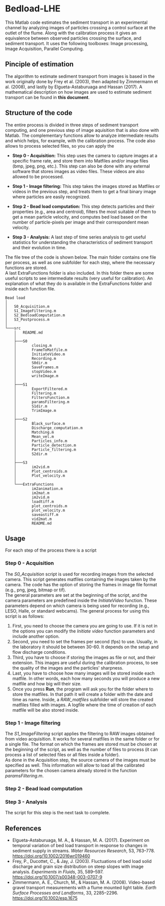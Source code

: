 # Bedload-LHE
 
This Matlab code estimates the sediment transport in an experimental channel by analyzing images of particles crossing a control surface at the outlet of the flume. Along with the calibration process it gives an equivalence between observed particles crossing the surface, and sediment transport. It uses the following toolboxes: Image processing, Image Acquisition, Parallel Computing.

## Pinciple of estimation

The algorithm to estimate sediment transport from images is based in the work originally done by Frey et al. (2003), then adapted by Zimmermann et al. (2008), and lastly by Elgueta-Astaburuaga and Hassan (2017). A mathematical description on how images are used to estimate sediment transport can be found in **this document**.

## Structure of the code

The entire process is divided in three steps of sediment transport computing, and one previous step of image aquisition that is also done with Matlab. The complementary functions allow to analyze intermediate results and which helps, for example, with the calibration process. The code also allows to process selected files, so you can apply the 

- **Step 0 - Acquisition:** This step uses the camera to capture images at a specific frame rate, and store them into Matfiles and/or image files (bmp, jpeg, png, etc.). This step can also be done with any external software that stores images as video files. These videos are also allowed to be processed.

- **Step 1 - Image filtering:** This step takes the images stored as Matfiles or videos in the previous step, and treats them to get a final binary image where particles are easily recognized. 

- **Step 2 - Bead load computation:** This step detects particles and their properties (e.g., area and centroid), filters the most suitable of them to get a mean particle velocity, and computes bed load based on the number of particle-pixels per image and their correspondent mean velocity.

- **Step 3 - Analysis:** A last step of time series analysis to get useful statistics for understanding the characteristics of sediment transport and their evolution in time.

The file tree of the code is shown below. The main folder contains one file per process, as well as one subfolder for each step, where the necessary functions are stored.  
A last ExtraFunctions folder is also included. In this folder there are some useful scripts to see intermediate results (very useful for calibration). An explanation of what they do is available in the ExtraFunctions folder and inside each function file.

```
Bead load 
│
│   S0_Acquisition.m
│   S1_ImageFiltering.m
│   S2_BedloadComputation.m
│   S3_Postprocess.m
│
└───src
    │   README.md
    │
    ├───S0
    │       closing.m
    │       FrameToMatfile.m
    │       InitiateVideo.m
    │       Recording.m
    │       S0dir.m
    │       SaveFrames.m
    │       stopVideo.m
    │       writeImage.m
    │
    ├───S1
    │       ExportFiltered.m
    │       Filtering.m
    │       FiltersFunction.m
    │       paramsFiltering.m
    │       S1dir.m
    │       TrimImage.m
    │
    ├───S2
    │       Black_surface.m
    │       Discharge_computation.m
    │       Matching.m
    │       Mean_vel.m
    │       Particles_info.m
    │       Particle_detection.m
    │       Particle_filtering.m
    │       S2dir.m
    │
    ├───S3
    │       im2vid.m
    │       Plot_centroids.m
    │       Plot_velocity.m
    │        
    └───ExtraFunctions
            im2animation.m
            im2mat.m
            im2vid.m
            loadtiff.m
            plot_centroids.m
            plot_velocity.m
            saveastiff.m
            vid2mat.m
            README.md

```

## Usage

For each step of the process there is a script 

### Step 0 - Acquisition

The *S0_Acquisition* script is used for recording images from the selected camera. This script generates matfiles containing the images taken by the camera. The code has the option of storing the frames in image file format (e.g., png, jpeg, bitmap or tif).  
The general parameters are set at the beginning of the script, and the camera parameters are predefined inside the *InitiateVideo* function. These parameters depend on which camera is being used for recording (e.g., LESO, Halle, or standard webcams). The general process for using this script is as follows:  
1. First, you need to choose the camera you are going to use. If it is not in the options you can modify the *Initiate video* function parameters and include another option.  
2. Second, you need to set the frames per second (fps) to use. Usually, in the laboratory it should be between 30-60. It depends on the setup and flow discharge conditions.  
3. Third, you have to choose if storing the images as file or not, and their extension. This images are useful during the calibration process, to see the quality of the images and the particles' sharpness.   
4. Last, you have to choose how many images will be stored inside each matfile. In other words, each how many seconds you will produce a new matfile and how big will their size.  
5. Once you press **Run**, the program will ask you for the folder where to store the matfiles. In that path it will create a folder with the date and time as name. Inside, a *RAW_matfiles* subfolder will store the created matfiles filled with images. A logfile where the time of creation of each matfile will be also stored inside.

### Step 1 - Image filtering

The *S1_ImageFiltering* script applies the filtering to RAW images obtained from video acquisition. It works for several matfiles in the same folder or for a single file. The format on which the frames are stored must be chosen at the beginning of the script, as well as the number of files to process (it can process a list of selected files or all files inside a folder).  
As done in the Acquisition step, the source camera of the images must be specified as well. This information will allow to load all the calibrated parameters for the chosen camera already stored in the function *paramsFiltering.m*. 

### Step 2 - Bead load computation


### Step 3 - Analysis

The script for this step is the next task to complete.

## References
- Elgueta-Astaburuaga, M. A., & Hassan, M. A. (2017). Experiment on temporal variation of bed load transport in response to changes in sediment supply in streams. *Water Resources Research*, 53, 763–778. https://doi.org/10.1002/2016wr019460
- Frey, P., Ducottet, C., & Jay, J. (2003). Fluctuations of bed load solid discharge and grain size distribution on steep slopes with image analysis. *Experiments in Fluids*, 35, 589–597. https://doi.org/10.1007/s00348-003-0707-9
- Zimmermann, A. E., Church, M., & Hassan, M. A. (2008). Video-based gravel transport measurements with a flume mounted light table. *Earth Surface Processes and Landforms*, 33, 2285–2296. https://doi.org/10.1002/esp.1675
